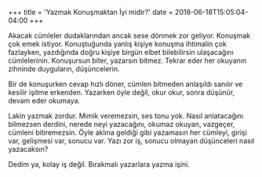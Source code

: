 +++
title = 'Yazmak Konuşmaktan İyi midir?'
date = 2018-06-18T15:05:04-04:00
+++

Akacak cümleler dudaklarından ancak sese dönmek zor geliyor. Konuşmak çok emek istiyor. Konuştuğunda yanlış kişiye konuşma ihtimalin çok fazlayken, yazdığında doğru kişiye birgün elbet bilebilirsin ulaşacağını cümlelerinin. Konuşursun biter, yazarsın bitmez. Tekrar eder her okuyanın zihninde duyguların, düşüncelerin.

Bir de konuşurken cevap hızlı döner, cümlen bitmeden anlaşıldı sanılır ve kesilir işitme erkenden. Yazarken öyle değil, okur okur, sonra düşünür, devam eder okumaya.

Lakin yazmak zordur. Mimik veremezsin, ses tonu yok. Nasıl anlatacağını bilmezsen derdini, nerede neyi yazacağını, okumaz okuyan, vazgeçer, cümleni bitiremezsin. Öyle aklına geldiği gibi yazamasın her cümleyi, girişi var, gelişmesi var, sonucu var. Yazı zor iş, sonucu olmayan düşünceleri nasıl yazacaksın?

Dedim ya, kolay iş değil. Bırakmalı yazarlara yazma işini.
